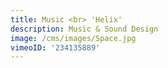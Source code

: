 ```yaml
---
title: Music <br> 'Helix'
description: Music & Sound Design
image: /cms/images/Space.jpg
vimeoID: '234135889'
---
```






